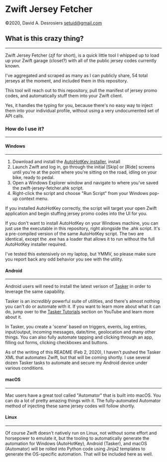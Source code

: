 # Zwift Jersey Fetcher
&copy;2020, David A. Desrosiers <setuid@gmail.com>

## What is this crazy thing?
---
Zwift Jersey Fetcher (zjf for short), is a quick little tool I whipped up to load up your Zwift garage (closet?) with all of the public jersey codes currently known. 

I've aggregated and scraped as many as I can publicly share, 54 total jerseys at the moment, and included them in this repository. 

This tool will reach out to this repository, pull the manifest of jersey promo codes, and automatically stuff them into your Zwift client. 

Yes, it handles the typing for you, because there's no easy way to inject them into your individual profile, without using a very undocumented set of API calls.

### How do I use it?
---
#### Windows 
---
1. Download and install the [AutoHotKey installer](https://www.autohotkey.com/download/), install
2. Launch Zwift and log in, go through the initial [Skip] or [Ride] screens until you're at the point where you're sitting on the road, idling on your bike, ready to pedal. 
3. Open a Windows Explorer window and navigate to where you've saved the zwift-jersey-fetcher.ahk script. 
4. Right-click the script and choose "Run Script" from your Windows pop-up context menu. 

If you installed AutoHotKey correctly, the script will target your open Zwift application and begin stuffing jersey promo codes into the UI for you. 

If you don't want to install AutoHotKey on your Windows machine, you can just use the executable in this repository, right alongside the .ahk script. It's a pre-compiled version of the same AutoHotKey script. The two are identical, except the .exe has a loader that allows it to run without the full AutoHotKey installer required. 

I've tested this extensively on my laptop, but YMMV, so please make sure you report back any odd behavior you see with the utility. 

####  Android
---
Android users will need to install the latest verison of [Tasker](https://tasker.joaoapps.com/) in order to leverage the same capability. 

Tasker is an _incredibly_ powerful suite of utilities, and there's almost nothing you can't do or automate with it. If you want to learn more about what it can do, jump over to the [Tasker Tutorials](https://www.youtube.com/playlist?list=PLjV3HijScGMynGvjJrvNNd5Q9pPy255dL) section on YouTube and learn more about it. 

In Tasker, you create a 'scene' based on triggers, events, log entries, input/output, incoming messages, date/time, geolocation and many other things. You can also fully automate tapping and clicking through an app, filling out forms, clicking checkboxes and buttons. 

As of the writing of this README (Feb 2, 2020), I haven't pushed the Tasker XML that automates Zwift, but that will be coming shortly. I use several dozen Tasker tasks to automate and secure my Android device under various conditions.

#### macOS 
---
Mac users have a great tool called "Automator" that is built into macOS. You can do a lot of pretty amazing things with it. The fully-automated Automator method of injecting these same jersey codes will follow shortly. 


#### Linux
---
Of course Zwift doesn't natively run on Linux, not without some effort and horsepower to emulate it, but the tooling to automatically generate the automation for Windows (AutoHotKey), Android (Tasker), and macOS (Automator) will be rolled into Python code using Jinja2 templates to generate the OS-specific automation. That will be included here as well. 
